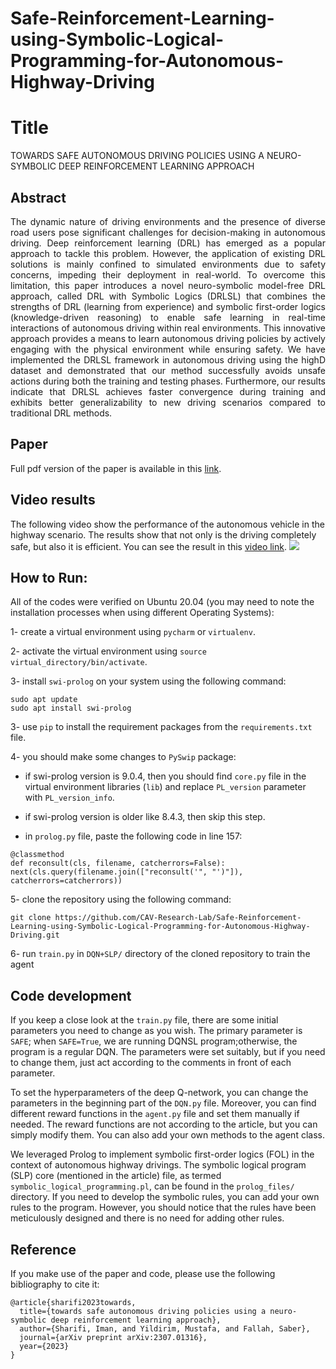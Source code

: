 # Safe-Reinforcement-Learning-using-Symbolic-Logical-Programming-for-Autonomous-Highway-Driving

# Title
TOWARDS SAFE AUTONOMOUS DRIVING POLICIES USING A NEURO-SYMBOLIC DEEP REINFORCEMENT LEARNING APPROACH

## Abstract
<p align="justify"> The dynamic nature of driving environments and the presence of diverse road
users pose significant challenges for decision-making in autonomous driving.
Deep reinforcement learning (DRL) has emerged as a popular approach to tackle
this problem. However, the application of existing DRL solutions is mainly confined to simulated environments due to safety concerns, impeding their deployment in real-world. To overcome this limitation, this paper introduces a novel neuro-symbolic model-free DRL approach, called DRL with Symbolic Logics (DRLSL) that combines the strengths of DRL (learning from experience) and symbolic first-order logics (knowledge-driven reasoning) to enable safe learning in real-time interactions of autonomous driving within real environments. This innovative approach provides a means to learn autonomous driving policies by actively engaging with the physical environment while ensuring safety. We have implemented the DRLSL framework in autonomous driving using the highD dataset
and demonstrated that our method successfully avoids unsafe actions during both
the training and testing phases. Furthermore, our results indicate that DRLSL
achieves faster convergence during training and exhibits better generalizability to
new driving scenarios compared to traditional DRL methods.</p>

## Paper
Full pdf version of the paper is available in this [link](https://arxiv.org/pdf/2307.01316.pdf?).

## Video results
The following video show the performance of the autonomous vehicle in the highway scenario. The results show that not only is the driving completely safe, but also it is efficient.
You can see the result in this [video link](https://github.com/CAV-Research-Lab/Safe-Reinforcement-Learning-using-Symbolic-Logical-Programming-for-Autonomous-Highway-Driving/blob/main/videos/results_June6%2C2023.webm).
![](https://github.com/CAV-Research-Lab/Safe-Reinforcement-Learning-using-Symbolic-Logical-Programming-for-Autonomous-Highway-Driving/blob/main/videos/results_June6%2C2023.gif)

## How to Run:
All of the codes were verified on Ubuntu 20.04 (you may need to note the installation processes when using different Operating Systems):

1- create a virtual environment using `pycharm` or `virtualenv`.

2- activate the virtual environment using `source virtual_directory/bin/activate`.

3- install `swi-prolog` on your system using the following command:
```
sudo apt update
sudo apt install swi-prolog
```

3- use `pip` to install the requirement packages from the `requirements.txt` file.

4- you should make some changes to `PySwip` package:
    
+ if swi-prolog version is 9.0.4, then you should find `core.py` file in the virtual environment libraries (`lib`) and replace `PL_version` parameter with `PL_version_info`. 
+ if swi-prolog version is older like 8.4.3, then skip this step.

+ in `prolog.py` file, paste the following code in line 157:
```    
@classmethod 
def reconsult(cls, filename, catcherrors=False):
next(cls.query(filename.join(["reconsult('", "')"]), catcherrors=catcherrors))
```
5- clone the repository using the following command:
```
git clone https://github.com/CAV-Research-Lab/Safe-Reinforcement-Learning-using-Symbolic-Logical-Programming-for-Autonomous-Highway-Driving.git
```

6- run `train.py` in `DQN+SLP/` directory of the cloned repository to train the agent

## Code development

If you keep a close look at the `train.py` file, there are some initial parameters you need to change as you wish. The primary parameter is `SAFE`; when `SAFE=True`, we are running DQNSL program;otherwise, the program is a regular DQN. The parameters were set suitably, but if you need to change them, just act according to the comments in front of each parameter.

To set the hyperparameters of the deep Q-network, you can change the parameters in the beginning part of the `DQN.py` file. Moreover, you can find different reward functions in the `agent.py` file and set them manually if needed. The reward functions are not according to the article, but you can simply modify them. You can also add your own methods to the agent class.

We leveraged Prolog to implement symbolic first-order logics (FOL) in the context of autonomous highway drivings. The symbolic logical program (SLP) core (mentioned in the article) file, as termed `symbolic_logical_programming.pl`, can be found in the `prolog_files/` directory. If you need to develop the symbolic rules, you can add your own rules to the program. However, you should notice that the rules have been meticulously designed and there is no need for adding other rules.

## Reference
If you make use of the paper and code, please use the following bibliography to cite it:
```
@article{sharifi2023towards,
  title={towards safe autonomous driving policies using a neuro-symbolic deep reinforcement learning approach},
  author={Sharifi, Iman, and Yildirim, Mustafa, and Fallah, Saber},
  journal={arXiv preprint arXiv:2307.01316},
  year={2023}
}
```


